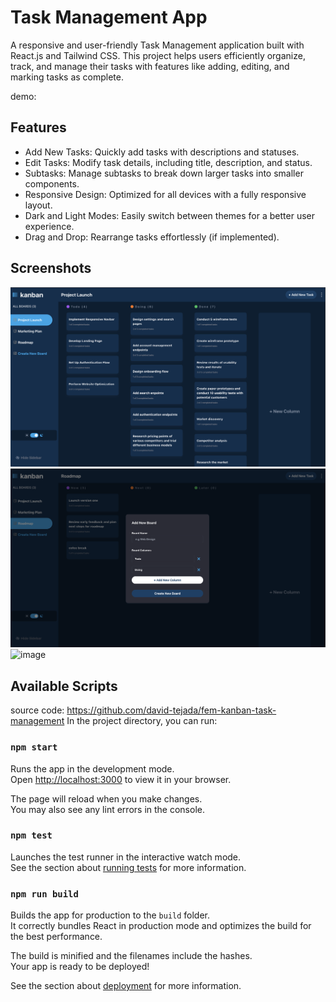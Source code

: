 # Task Management App
A responsive and user-friendly Task Management application built with React.js and Tailwind CSS. This project helps users efficiently organize, track, and manage their tasks with features like adding, editing, and marking tasks as complete.

demo: 

## Features
- Add New Tasks: Quickly add tasks with descriptions and statuses.
- Edit Tasks: Modify task details, including title, description, and status.
- Subtasks: Manage subtasks to break down larger tasks into smaller components.
- Responsive Design: Optimized for all devices with a fully responsive layout.
- Dark and Light Modes: Easily switch between themes for a better user experience.
- Drag and Drop: Rearrange tasks effortlessly (if implemented).


## Screenshots

![dark_desktop](<Screenshot 2024-11-05 at 23.24.20.png>) 
![dark](<Screenshot 2024-11-05 at 23.24.45.png>)
<img width="1694" alt="image" src="https://github.com/user-attachments/assets/408dfc30-953e-480a-a1c4-d4b3185a9ad0">


## Available Scripts
source code: https://github.com/david-tejada/fem-kanban-task-management
In the project directory, you can run:

### `npm start`

Runs the app in the development mode.\
Open [http://localhost:3000](http://localhost:3000) to view it in your browser.

The page will reload when you make changes.\
You may also see any lint errors in the console.

### `npm test`

Launches the test runner in the interactive watch mode.\
See the section about [running tests](https://facebook.github.io/create-react-app/docs/running-tests) for more information.

### `npm run build`

Builds the app for production to the `build` folder.\
It correctly bundles React in production mode and optimizes the build for the best performance.

The build is minified and the filenames include the hashes.\
Your app is ready to be deployed!

See the section about [deployment](https://facebook.github.io/create-react-app/docs/deployment) for more information.
